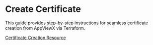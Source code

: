 # Create Certificate

This guide provides step-by-step instructions for seamless certificate creation from AppViewX via Terraform.

[Certificate Creation Resource](./appviewx_create_certificate.md)